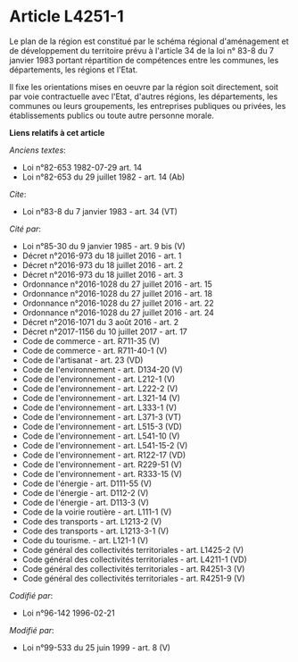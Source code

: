 # Article L4251-1

Le plan de la région est constitué par le schéma régional d'aménagement et de développement du territoire prévu à l'article
34 de la loi n° 83-8 du 7 janvier 1983 portant répartition de compétences entre les communes, les départements, les régions
et l'Etat. 

Il fixe les orientations mises en oeuvre par la région soit directement, soit par voie contractuelle avec l'Etat, d'autres
régions, les départements, les communes ou leurs groupements, les entreprises publiques ou privées, les établissements
publics ou toute autre personne morale.

**Liens relatifs à cet article**

_Anciens textes_:

  - Loi n°82-653 1982-07-29 art. 14
  - Loi n°82-653 du 29 juillet 1982 - art. 14 (Ab)

_Cite_:

  - Loi n°83-8 du 7 janvier 1983 - art. 34 (VT)

_Cité par_:

  - Loi n°85-30 du 9 janvier 1985 - art. 9 bis (V)
  - Décret n°2016-973 du 18 juillet 2016 - art. 1
  - Décret n°2016-973 du 18 juillet 2016 - art. 2
  - Décret n°2016-973 du 18 juillet 2016 - art. 3
  - Ordonnance n°2016-1028 du 27 juillet 2016 - art. 15
  - Ordonnance n°2016-1028 du 27 juillet 2016 - art. 18
  - Ordonnance n°2016-1028 du 27 juillet 2016 - art. 22
  - Ordonnance n°2016-1028 du 27 juillet 2016 - art. 24
  - Décret n°2016-1071 du 3 août 2016 - art. 2
  - Décret n°2017-1156 du 10 juillet 2017 - art. 17
  - Code de commerce - art. R711-35 (V)
  - Code de commerce - art. R711-40-1 (V)
  - Code de l'artisanat - art. 23 (VD)
  - Code de l'environnement - art. D134-20 (V)
  - Code de l'environnement - art. L212-1 (V)
  - Code de l'environnement - art. L222-2 (V)
  - Code de l'environnement - art. L321-14 (V)
  - Code de l'environnement - art. L333-1 (V)
  - Code de l'environnement - art. L371-3 (VT)
  - Code de l'environnement - art. L515-3 (VD)
  - Code de l'environnement - art. L541-10 (V)
  - Code de l'environnement - art. L541-15-2 (V)
  - Code de l'environnement - art. R122-17 (VD)
  - Code de l'environnement - art. R229-51 (V)
  - Code de l'environnement - art. R333-15 (V)
  - Code de l'énergie - art. D111-55 (V)
  - Code de l'énergie - art. D112-2 (V)
  - Code de l'énergie - art. D113-3 (V)
  - Code de la voirie routière - art. L111-1 (V)
  - Code des transports - art. L1213-2 (V)
  - Code des transports - art. L1213-3-1 (V)
  - Code du tourisme. - art. L121-1 (V)
  - Code général des collectivités territoriales - art. L1425-2 (V)
  - Code général des collectivités territoriales - art. L4211-1 (VD)
  - Code général des collectivités territoriales - art. R4251-3 (V)
  - Code général des collectivités territoriales - art. R4251-9 (V)

_Codifié par_:

  - Loi n°96-142 1996-02-21

_Modifié par_:

  - Loi n°99-533 du 25 juin 1999 - art. 8 (V)
